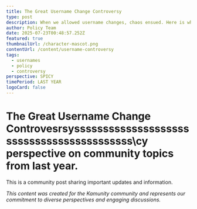 ```yaml
---
title: The Great Username Change Controversy
type: post
description: When we allowed username changes, chaos ensued. Here is what we learned.
author: Policy Team
date: 2025-07-23T00:48:57.252Z
featured: true
thumbnailUrl: /character-mascot.png
contentUrl: /content/username-controversy
tags:
  - usernames
  - policy
  - controversy
perspective: SPICY
timePeriod: LAST YEAR
logoCard: false
---
```

# The Great Username Change Controvesrsyssssssssssssssssssssssssssssssssssssssssss\cy perspective on community topics from last year. 

This is a community post sharing important updates and information.

*This content was created for the Kamunity community and represents our commitment to diverse perspectives and engaging discussions.*